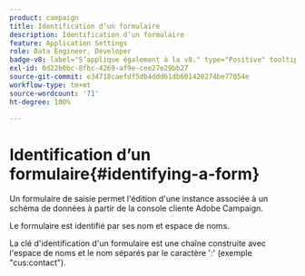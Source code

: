 ```yaml
---
product: campaign
title: Identification d’un formulaire
description: Identification d’un formulaire
feature: Application Settings
role: Data Engineer, Developer
badge-v8: label="S’applique également à la v8." type="Positive" tooltip="S’applique également à Campaign v8."
exl-id: 0d22b0bc-8fbc-4269-af9e-cee27e29bb27
source-git-commit: e34718caefdf5db4ddd61db601420274be77054e
workflow-type: tm+mt
source-wordcount: '71'
ht-degree: 100%

---
```


# Identification d’un formulaire{#identifying-a-form}



Un formulaire de saisie permet l&#39;édition d&#39;une instance associée à un schéma de données à partir de la console cliente Adobe Campaign.

Le formulaire est identifié par ses nom et espace de noms.

La clé d&#39;identification d&#39;un formulaire est une chaîne construite avec l&#39;espace de noms et le nom séparés par le caractère &#39;:&#39; (exemple &quot;cus:contact&quot;).
